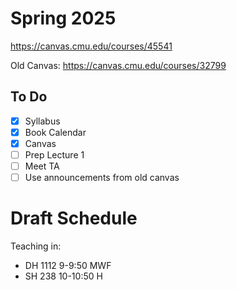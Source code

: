 # Spring 2025

https://canvas.cmu.edu/courses/45541

Old Canvas: https://canvas.cmu.edu/courses/32799
## To Do
- [x] Syllabus 
- [x] Book Calendar 
- [x] Canvas
- [ ] Prep Lecture 1
- [ ] Meet TA
- [ ] Use announcements from old canvas

# Draft Schedule 



 Teaching in: 
- DH 1112 9-9:50 MWF
- SH 238 10-10:50 H